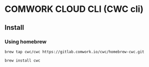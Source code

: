 # COMWORK CLOUD CLI (CWC cli)

## Install
### Using homebrew

    brew tap cwc/cwc https://gitlab.comwork.io/cwc/homebrew-cwc.git 

    brew install cwc

